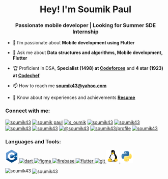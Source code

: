 <h1 align="center">Hey! I'm Soumik Paul</h1>
<h3 align="center">Passionate mobile developer | Looking for Summer SDE Internship</h3>

<!-- <p align="left"> <img src="https://komarev.com/ghpvc/?username=soumik43&label=Profile%20views&color=0e75b6&style=flat" alt="soumik43" /> </p>

<p align="left"> <a href="https://github.com/ryo-ma/github-profile-trophy"><img src="https://github-profile-trophy.vercel.app/?username=soumik43" alt="soumik43" /></a> </p> -->

- 🌱 I’m passionate about **Mobile development using Flutter**

- 💬 Ask me about **Data structures and algorithms, Mobile development, Flutter**

- 🏆 Proficient in DSA, **Specialist (1498) at [Codeforces](https://codeforces.com/profile/Soumik43)** and **4 star (1923) at [Codechef](https://www.codechef.com/users/soumik43)**

- 📫 How to reach me **soumik43@yahoo.com**

- 📄 Know about my experiences and achievements **[Resume](https://drive.google.com/file/d/1yE6s1g_iTln6tg2uaM2dRIq9vwEk3pM6/view?usp=sharing)**

<h3 align="left">Connect with me:</h3>
<p align="left">
<a href="https://linkedin.com/in/soumik43" target="blank"><img align="center" src="https://raw.githubusercontent.com/rahuldkjain/github-profile-readme-generator/master/src/images/icons/Social/linked-in-alt.svg" alt="soumik43" height="30" width="40" /></a>
<a href="https://stackoverflow.com/users/soumik paul" target="blank"><img align="center" src="https://raw.githubusercontent.com/rahuldkjain/github-profile-readme-generator/master/src/images/icons/Social/stack-overflow.svg" alt="soumik paul" height="30" width="40" /></a>
<a href="https://instagram.com/s_oumik" target="blank"><img align="center" src="https://raw.githubusercontent.com/rahuldkjain/github-profile-readme-generator/master/src/images/icons/Social/instagram.svg" alt="s_oumik" height="30" width="40" /></a>
<a href="https://www.codechef.com/users/soumik43" target="blank"><img align="center" src="https://cdn.jsdelivr.net/npm/simple-icons@3.1.0/icons/codechef.svg" alt="soumik43" height="30" width="40" /></a>
<a href="https://www.hackerrank.com/soumik43" target="blank"><img align="center" src="https://raw.githubusercontent.com/rahuldkjain/github-profile-readme-generator/master/src/images/icons/Social/hackerrank.svg" alt="soumik43" height="30" width="40" /></a>
<a href="https://codeforces.com/profile/soumik43" target="blank"><img align="center" src="https://cdn.jsdelivr.net/npm/simple-icons@3.0.1/icons/codeforces.svg" alt="soumik43" height="30" width="40" /></a>
<a href="https://www.leetcode.com/soumik43" target="blank"><img align="center" src="https://raw.githubusercontent.com/rahuldkjain/github-profile-readme-generator/master/src/images/icons/Social/leet-code.svg" alt="soumik43" height="30" width="40" /></a>
<a href="https://www.hackerearth.com/@soumik43" target="blank"><img align="center" src="https://raw.githubusercontent.com/rahuldkjain/github-profile-readme-generator/master/src/images/icons/Social/hackerearth.svg" alt="@soumik43" height="30" width="40" /></a>
<a href="https://auth.geeksforgeeks.org/user/soumik43/profile" target="blank"><img align="center" src="https://raw.githubusercontent.com/rahuldkjain/github-profile-readme-generator/master/src/images/icons/Social/geeks-for-geeks.svg" alt="soumik43/profile" height="30" width="40" /></a>
<a href="https://www.topcoder.com/members/soumik43" target="blank"><img align="center" src="https://cdn.jsdelivr.net/npm/simple-icons@3.0.1/icons/topcoder.svg" alt="soumik43" height="30" width="40" /></a>
</p>

<h3 align="left">Languages and Tools:</h3>
<p align="left"> <a href="https://www.w3schools.com/cpp/" target="_blank"> <img src="https://raw.githubusercontent.com/devicons/devicon/master/icons/cplusplus/cplusplus-original.svg" alt="cplusplus" width="40" height="40"/> </a> <a href="https://dart.dev" target="_blank"> <img src="https://www.vectorlogo.zone/logos/dartlang/dartlang-icon.svg" alt="dart" width="40" height="40"/> </a> <a href="https://www.figma.com/" target="_blank"> <img src="https://www.vectorlogo.zone/logos/figma/figma-icon.svg" alt="figma" width="40" height="40"/> </a> <a href="https://firebase.google.com/" target="_blank"> <img src="https://www.vectorlogo.zone/logos/firebase/firebase-icon.svg" alt="firebase" width="40" height="40"/> </a> <a href="https://flutter.dev" target="_blank"> <img src="https://www.vectorlogo.zone/logos/flutterio/flutterio-icon.svg" alt="flutter" width="40" height="40"/> </a> <a href="https://git-scm.com/" target="_blank"> <img src="https://www.vectorlogo.zone/logos/git-scm/git-scm-icon.svg" alt="git" width="40" height="40"/> </a> <a href="https://www.linux.org/" target="_blank"> <img src="https://raw.githubusercontent.com/devicons/devicon/master/icons/linux/linux-original.svg" alt="linux" width="40" height="40"/> </a> <a href="https://www.python.org" target="_blank"> <img src="https://raw.githubusercontent.com/devicons/devicon/master/icons/python/python-original.svg" alt="python" width="40" height="40"/> </a> </p>

<p><img align="left" src="https://github-readme-stats.vercel.app/api/top-langs?username=soumik43&show_icons=true&locale=en&layout=compact" alt="soumik43" /></p>

<p>&nbsp;<img align="center" src="https://github-readme-stats.vercel.app/api?username=soumik43&show_icons=true&locale=en" alt="soumik43" /></p>
